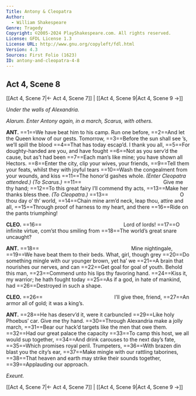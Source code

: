```yaml
---
Title: Antony & Cleopatra
Author: 
  - William Shakespeare
Genre: Tragedy
Copyright: ©2005-2024 PlayShakespeare.com. All rights reserved.
License: GFDL License 1.3
License URL: http://www.gnu.org/copyleft/fdl.html
Version: 4.3
Sources: First Folio (1623)
ID: antony-and-cleopatra-4-8
---
```


## Act 4, Scene 8
[[Act 4, Scene 7|← Act 4, Scene 7]] | [[Act 4, Scene 9|Act 4, Scene 9 →]]

*Under the walls of Alexandria.*

*Alarum. Enter Antony again, in a march, Scarus, with others.*

**ANT.**
==1==We have beat him to his camp. Run one before,
==2==And let the Queen know of our gests. Tomorrow,
==3==Before the sun shall see ’s, we’ll spill the blood
==4==That has today escap’d. I thank you all,
==5==For doughty-handed are you, and have fought
==6==Not as you serv’d the cause, but as’t had been
==7==Each man’s like mine; you have shown all Hectors.
==8==Enter the city, clip your wives, your friends,
==9==Tell them your feats, whilst they with joyful tears
==10==Wash the congealment from your wounds, and kiss
==11==The honor’d gashes whole.
*(Enter Cleopatra attended.)*
*(To Scarus.)*
==11==                Give me thy hand;
==12==To this great fairy I’ll commend thy acts,
==13==Make her thanks bless thee.
*(To Cleopatra.)*
==13==              O thou day o’ th’ world,
==14==Chain mine arm’d neck, leap thou, attire and all,
==15==Through proof of harness to my heart, and there
==16==Ride on the pants triumphing!

**CLEO.**
==16==                Lord of lords!
==17==O infinite virtue, com’st thou smiling from
==18==The world’s great snare uncaught?

**ANT.**
==18==                  Mine nightingale,
==19==We have beat them to their beds. What, girl, though grey
==20==Do something mingle with our younger brown, yet ha’ we
==21==A brain that nourishes our nerves, and can
==22==Get goal for goal of youth. Behold this man,
==23==Commend unto his lips thy favoring hand.
==24==Kiss it, my warrior; he hath fought today
==25==As if a god, in hate of mankind, had
==26==Destroyed in such a shape.

**CLEO.**
==26==              I’ll give thee, friend,
==27==An armor all of gold; it was a king’s.

**ANT.**
==28==He has deserv’d it, were it carbuncled
==29==Like holy Phoebus’ car. Give me thy hand.
==30==Through Alexandria make a jolly march,
==31==Bear our hack’d targets like the men that owe them.
==32==Had our great palace the capacity
==33==To camp this host, we all would sup together,
==34==And drink carouses to the next day’s fate,
==35==Which promises royal peril. Trumpeters,
==36==With brazen din blast you the city’s ear,
==37==Make mingle with our rattling taborines,
==38==That heaven and earth may strike their sounds together,
==39==Applauding our approach.

*Exeunt.*

[[Act 4, Scene 7|← Act 4, Scene 7]] | [[Act 4, Scene 9|Act 4, Scene 9 →]]